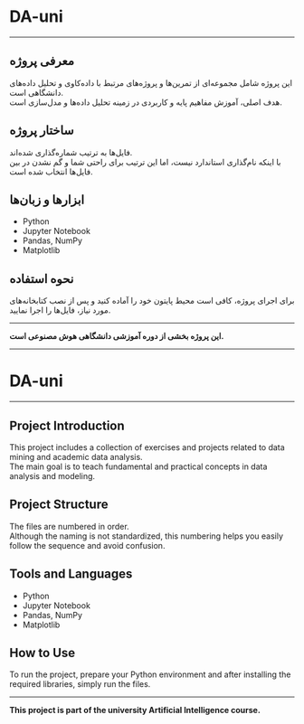 # DA-uni

---

## معرفی پروژه
این پروژه شامل مجموعه‌ای از تمرین‌ها و پروژه‌های مرتبط با داده‌کاوی و تحلیل داده‌های دانشگاهی است.  
هدف اصلی، آموزش مفاهیم پایه و کاربردی در زمینه تحلیل داده‌ها و مدل‌سازی است.

## ساختار پروژه
فایل‌ها به ترتیب شماره‌گذاری شده‌اند.  
با اینکه نام‌گذاری استاندارد نیست، اما این ترتیب برای راحتی شما و گم نشدن در بین فایل‌ها انتخاب شده است.

## ابزارها و زبان‌ها
- Python  
- Jupyter Notebook  
- Pandas, NumPy  
- Matplotlib

## نحوه استفاده
برای اجرای پروژه، کافی است محیط پایتون خود را آماده کنید و پس از نصب کتابخانه‌های مورد نیاز، فایل‌ها را اجرا نمایید.

---

**این پروژه بخشی از دوره آموزشی دانشگاهی هوش مصنوعی است.**

---

# DA-uni

---

## Project Introduction  
This project includes a collection of exercises and projects related to data mining and academic data analysis.  
The main goal is to teach fundamental and practical concepts in data analysis and modeling.

## Project Structure  
The files are numbered in order.  
Although the naming is not standardized, this numbering helps you easily follow the sequence and avoid confusion.

## Tools and Languages  
- Python  
- Jupyter Notebook  
- Pandas, NumPy  
- Matplotlib

## How to Use  
To run the project, prepare your Python environment and after installing the required libraries, simply run the files.

---

**This project is part of the university Artificial Intelligence course.**
